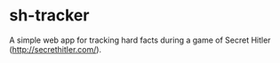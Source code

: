 # sh-tracker
A simple web app for tracking hard facts during a game of Secret Hitler (http://secrethitler.com/).
